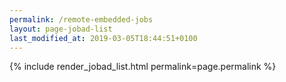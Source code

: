 ```yaml
---
permalink: /remote-embedded-jobs
layout: page-jobad-list
last_modified_at: 2019-03-05T18:44:51+0100
---
```

{% include render_jobad_list.html permalink=page.permalink %}
